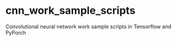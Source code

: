 # cnn_work_sample_scripts
Convolutional neural network work sample scripts in Tensorflow and PyPorch
